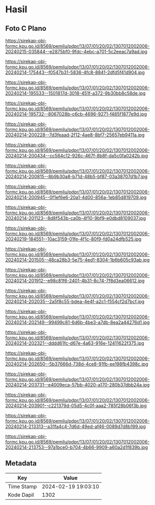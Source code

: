 # Hasil

## Foto C Plano

https://sirekap-obj-formc.kpu.go.id/8569/pemilu/pdpr/13/07/01/20/02/1307012002006-20240215-035844--e2875bf0-9fdc-4ebc-a701-5c2eeac7a9ad.jpg

https://sirekap-obj-formc.kpu.go.id/8569/pemilu/pdpr/13/07/01/20/02/1307012002006-20240214-175443--f0547b31-5836-4fc8-8841-2dfd5f41d904.jpg

https://sirekap-obj-formc.kpu.go.id/8569/pemilu/pdpr/13/07/01/20/02/1307012002006-20240214-195533--1501817d-3018-451f-a372-9b30bb8c58de.jpg

https://sirekap-obj-formc.kpu.go.id/8569/pemilu/pdpr/13/07/01/20/02/1307012002006-20240214-195732--8067028b-c6cb-4696-9271-f485f1877e9d.jpg

https://sirekap-obj-formc.kpu.go.id/8569/pemilu/pdpr/13/07/01/20/02/1307012002006-20240214-200228--7d3feaad-2f12-4ae8-8bf7-25657eb9411a.jpg

https://sirekap-obj-formc.kpu.go.id/8569/pemilu/pdpr/13/07/01/20/02/1307012002006-20240214-200434--cc564c12-926c-467f-8b8f-da5c0fa0242b.jpg

https://sirekap-obj-formc.kpu.go.id/8569/pemilu/pdpr/13/07/01/20/02/1307012002006-20240214-200815--8b9b30a8-b71d-48b5-bf87-03a38707d1b7.jpg

https://sirekap-obj-formc.kpu.go.id/8569/pemilu/pdpr/13/07/01/20/02/1307012002006-20240214-200945--0f1ef6e6-20a1-4d00-856a-1eb85d819709.jpg

https://sirekap-obj-formc.kpu.go.id/8569/pemilu/pdpr/13/07/01/20/02/1307012002006-20240214-201123--8d8f543b-ca0b-4f10-9bf9-e0dbd8109037.jpg

https://sirekap-obj-formc.kpu.go.id/8569/pemilu/pdpr/13/07/01/20/02/1307012002006-20240219-184551--10ac3159-01fe-4f1c-80f9-fd0a24dfb525.jpg

https://sirekap-obj-formc.kpu.go.id/8569/pemilu/pdpr/13/07/01/20/02/1307012002006-20240214-201505--48ca28b3-5e75-4ed1-8304-1b6b605c93ab.jpg

https://sirekap-obj-formc.kpu.go.id/8569/pemilu/pdpr/13/07/01/20/02/1307012002006-20240214-201912--e98c81f6-2401-4b31-8c74-7f8d3ea06612.jpg

https://sirekap-obj-formc.kpu.go.id/8569/pemilu/pdpr/13/07/01/20/02/1307012002006-20240214-202035--2a5f8c55-bdea-4e4f-a2c1-f554cf2d7bcf.jpg

https://sirekap-obj-formc.kpu.go.id/8569/pemilu/pdpr/13/07/01/20/02/1307012002006-20240214-202149--99499c81-6d6b-4be3-a7db-8ea2a44276d1.jpg

https://sirekap-obj-formc.kpu.go.id/8569/pemilu/pdpr/13/07/01/20/02/1307012002006-20240214-202321--dddd61fc-d67e-4a63-916e-12411622f375.jpg

https://sirekap-obj-formc.kpu.go.id/8569/pemilu/pdpr/13/07/01/20/02/1307012002006-20240214-202650--5b37666d-738d-4ce8-91fb-ee198fb4398c.jpg

https://sirekap-obj-formc.kpu.go.id/8569/pemilu/pdpr/13/07/01/20/02/1307012002006-20240214-203731--e4009eca-57bb-4020-a170-280b37dbb24a.jpg

https://sirekap-obj-formc.kpu.go.id/8569/pemilu/pdpr/13/07/01/20/02/1307012002006-20240214-203901--c221379d-05d5-4c0f-aaa2-785f28b06f3b.jpg

https://sirekap-obj-formc.kpu.go.id/8569/pemilu/pdpr/13/07/01/20/02/1307012002006-20240214-213313--a31fa4c4-7d6d-49ed-af46-0089d7d8b199.jpg

https://sirekap-obj-formc.kpu.go.id/8569/pemilu/pdpr/13/07/01/20/02/1307012002006-20240214-213753--97a1bce0-b704-4b66-9909-a60a2d1f839b.jpg


## Metadata

| Key        | Value               |
| ---------- | ------------------- |
| Time Stamp | 2024-02-19 19:03:10 |
| Kode Dapil | 1302                |



